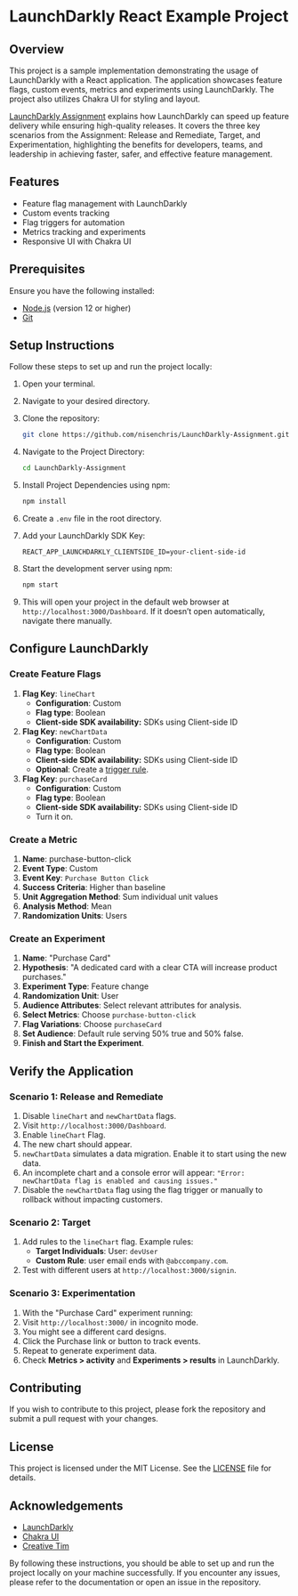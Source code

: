 # LaunchDarkly React Example Project

## Overview

This project is a sample implementation demonstrating the usage of LaunchDarkly with a React application. The application showcases feature flags, custom events, metrics and experiments using LaunchDarkly. The project also utilizes Chakra UI for styling and layout.

[LaunchDarkly Assignment](docs/LaunchDarkly%20Assignment.md) explains how LaunchDarkly can speed up feature delivery while ensuring high-quality releases. It covers the three key scenarios from the Assignment: Release and Remediate, Target, and Experimentation, highlighting the benefits for developers, teams, and leadership in achieving faster, safer, and effective feature management.

## Features

- Feature flag management with LaunchDarkly
- Custom events tracking
- Flag triggers for automation
- Metrics tracking and experiments
- Responsive UI with Chakra UI

## Prerequisites

Ensure you have the following installed:

- [Node.js](https://nodejs.org/) (version 12 or higher)
- [Git](https://git-scm.com/)

## Setup Instructions

Follow these steps to set up and run the project locally:



1. Open your terminal.
2. Navigate to your desired directory.
3. Clone the repository:

   ```bash
   git clone https://github.com/nisenchris/LaunchDarkly-Assignment.git
   ```
4. Navigate to the Project Directory:

   ```bash
   cd LaunchDarkly-Assignment
   ```
5. Install Project Dependencies using npm:

   ```bash
   npm install
   ```
6. Create a `.env` file in the root directory.
7. Add your LaunchDarkly SDK Key:

   ```env
   REACT_APP_LAUNCHDARKLY_CLIENTSIDE_ID=your-client-side-id
   ```
8. Start the development server using npm:

   ```bash
   npm start
   ```
9. This will open your project in the default web browser at `http://localhost:3000/Dashboard`. If it doesn’t open automatically, navigate there manually.

## Configure LaunchDarkly

### Create Feature Flags
1. **Flag Key**: `lineChart`
   - **Configuration**: Custom
   - **Flag type**: Boolean
   - **Client-side SDK availability:** SDKs using Client-side ID
2. **Flag Key**: `newChartData`
   - **Configuration**: Custom
   - **Flag type**: Boolean
   - **Client-side SDK availability:** SDKs using Client-side ID
   - **Optional**: Create a [trigger rule](https://docs.launchdarkly.com/home/releases/triggers?site=launchDarkly#create-flag-triggers). 
3. **Flag Key**: `purchaseCard`
   - **Configuration**: Custom
   - **Flag type**: Boolean
   - **Client-side SDK availability:** SDKs using Client-side ID
   - Turn it on.
### Create a Metric

1. **Name**: purchase-button-click
2. **Event Type**: Custom
3. **Event Key**: `Purchase Button Click`
4. **Success Criteria**: Higher than baseline
5. **Unit Aggregation Method**: Sum individual unit values
6. **Analysis Method**: Mean
7. **Randomization Units**: Users

### Create an Experiment
1. **Name**: "Purchase Card"
2. **Hypothesis**: "A dedicated card with a clear CTA will increase product purchases."
3. **Experiment Type**: Feature change
4. **Randomization Unit**: User
5. **Audience Attributes**: Select relevant attributes for analysis.
6. **Select Metrics**: Choose `purchase-button-click`
7. **Flag Variations**: Choose `purchaseCard`
8. **Set Audience**: Default rule serving 50% true and 50% false.
9. **Finish and Start the Experiment**.

## Verify the Application

### Scenario 1: Release and Remediate
1. Disable `lineChart` and `newChartData` flags.
2. Visit `http://localhost:3000/Dashboard`.
3. Enable `lineChart` Flag.
4. The new chart should appear.
5. `newChartData` simulates a data migration. Enable it to start using the new data.
6. An incomplete chart and a console error will appear: `"Error: newChartData flag is enabled and causing issues."`
7. Disable the `newChartData` flag using the flag trigger or manually to rollback without impacting customers.

### Scenario 2: Target
1. Add rules to the `lineChart` flag. Example rules:
   - **Target Individuals**: User: `devUser`
   - **Custom Rule**: user email ends with `@abccompany.com`.
2. Test with different users at `http://localhost:3000/signin`.

### Scenario 3: Experimentation
1. With the "Purchase Card" experiment running:
2. Visit `http://localhost:3000/` in incognito mode.
3. You might see a different card designs.
4. Click the Purchase link or button to track events.
5. Repeat to generate experiment data.
5. Check **Metrics > activity** and **Experiments > results** in LaunchDarkly.

## Contributing

If you wish to contribute to this project, please fork the repository and submit a pull request with your changes.

## License

This project is licensed under the MIT License. See the [LICENSE](LICENSE) file for details.

## Acknowledgements

- [LaunchDarkly](https://launchdarkly.com/)
- [Chakra UI](https://chakra-ui.com/)
- [Creative Tim](https://www.creative-tim.com/)

By following these instructions, you should be able to set up and run the project locally on your machine successfully. If you encounter any issues, please refer to the documentation or open an issue in the repository.